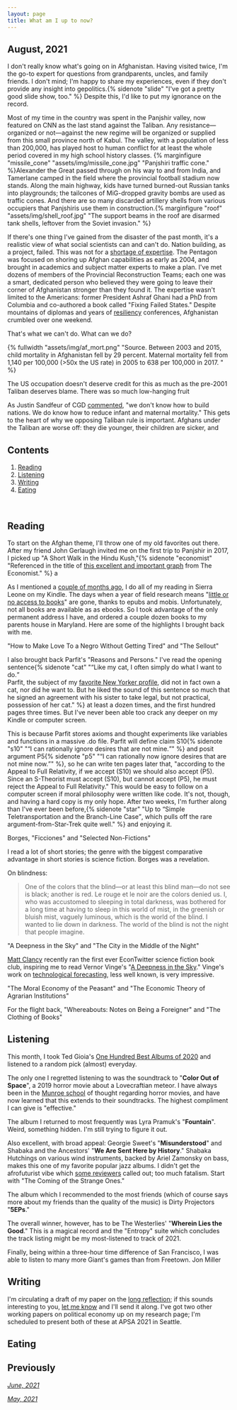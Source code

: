 ```yaml
---
layout: page
title: What am I up to now?
---
```



## August, 2021

I don't really know what's going on in Afghanistan. Having visited twice, I'm the go-to expert for questions from grandparents, uncles, and family friends. I don't mind; I'm happy to share my experiences, even if they don't provide any insight into gepolitics.{% sidenote "slide" "I've got a pretty good slide show, too." %} Despite this, I'd like to put my ignorance on the record. 

Most of my time in the country was spent in the Panjshir valley, now featured on CNN as the last stand against the Taliban. Any resistance—organized or not—against the new regime will be organized or supplied from this small province north of Kabul. The valley, with a population of less than 200,000, has played host to human conflict for  at least the whole period covered in my high school history classes. {% marginfigure "missile_cone" "assets/img/missile_cone.jpg" "Panjshiri traffic cone." %}Alexander the Great passed through on his way to and from India, and Tamerlane camped in the field where the provincial football stadium now stands. Along the main highway, kids have turned burned-out Russian tanks into playgrounds; the tailcones of MiG-dropped gravity bombs are used as traffic cones. And there are so many discarded artillery shells from various occupiers that Panjshiris use them in construction.{% marginfigure "roof" "assets/img/shell_roof.jpg" "The support beams in the roof are disarmed tank shells, leftover from the Soviet invasion." %}

If there's one thing I've gained from the disaster of the past month, it's a realistic view of what social scientists can and can't do. Nation building, as a project, failed. This was not for a [shortage of expertise](https://richardhanania.substack.com/p/tetlock-and-the-taliban). The Pentagon was focused on shoring up Afghan capabilities as early as 2004, and brought in academics and subject matter experts to make a plan. I've met dozens of members of the Provincial Reconstruction Teams; each one was a smart, dedicated person who believed they were going to leave their corner of Afghanistan stronger than they found it. The expertise wasn't limited to the Americans: former President Ashraf Ghani had a PhD from Columbia and co-authored a book called "Fixing Failed States." Despite mountains of diplomas and years of [resiliency](https://unama.unmissions.org/afghanistan-2020-conference-programme) conferences, Afghanistan crumbled over one weekend. 

That's what we can't do. What can we do? 

{% fullwidth "assets/img/af_mort.png" "Source. Between 2003 and 2015, child mortality in Afghanistan fell by 29 percent. Maternal mortality fell from 1,140 per 100,000 (>50x the US rate) in 2005 to 638 per 100,000 in 2017. " %}

The US occupation doesn't deserve credit for this as much as the pre-2001 Taliban deserves blame. There was so much low-hanging fruit 

As Justin Sandfeur of CGD [commented](https://twitter.com/JustinSandefur/status/1430925532477153290), "we don't know how to build nations. We do know how to reduce infant and maternal mortality." This gets to the heart of why we opposing Taliban rule is important. Afghans under the Taliban are worse off: they die younger, their children are sicker, and 

## Contents
1. [Reading](#books)
2. [Listening](#music)
3. [Writing](#writing)
4. [Eating](#food)

  <br>


## Reading <a name="books"></a>

To start on the Afghan theme, I'll throw one of my old favorites out there. After my friend John Gerlaugh invited me on the first trip to Panjshir in 2017, I picked up "A Short Walk in the Hindu Kush,"{% sidenote "economist" "Referenced in the title of [this excellent and important graph](https://www.economist.com/img/b/1000/495/90/sites/default/files/images/print-edition/20210821_FBC907.png) from The Economist." %} a 

As I mentioned a [couple of months ago](https://jablevine.com/older/june_2021), I do all of my reading in Sierra Leone on my Kindle. The days when a year of field research means "[little or no access to books](https://marginalrevolution.com/marginalrevolution/2008/07/which-books-to.html)"  are gone, thanks to epubs and mobis. Unfortunately, not all books are available as as ebooks. So I took advantage of the only permanent address I have, and ordered a couple dozen books to my parents house in Maryland. Here are some of the highlights I brought back with me. 

"How to Make Love To a Negro Without Getting Tired" and "The Sellout"

I also brought back Parfit's "Reasons and Persons." I've read the opening sentence{% sidenote "cat" "<q>Like my cat, I often simply do what I want to do.</q> <br> Parfit, the subject of my [favorite New Yorker profile](https://www.newyorker.com/magazine/2011/09/05/how-to-be-good), did not in fact own a cat, nor did he want to. But he liked the sound of this sentence so much that he signed an agreement with his sister to take legal, but not practical, possession of her cat." %} at least a dozen times, and the first hundred pages three times. But I've never been able too crack any deeper on my Kindle or computer screen. 

This is because Parfit stores axioms and thought experiments like variables and functions in a massive .do file. Parfit will define claim S10{% sidenote "s10" "<q>I can rationally ignore desires that are not mine.</q>" %} and posit argument P5{% sidenote "p5" "<q>I can rationally now ignore desires that are not mine now.</q>" %}, so he can write ten pages later that, "according to the Appeal to Full Relativity, if we accept (S10) we should also accept (P5). Since an S-Theorist must accept (S10), but cannot accept (P5), he must reject the Appeal to Full Relativity." This would be easy to follow on a computer screen if moral philosophy were written like code. It's not, though, and having a hard copy is my only hope. After two weeks, I'm further along than I've ever been before,{% sidenote "star" "Up to <q>Simple Teletransportation and the Branch-Line Case</q>, which pulls off the rare argument-from-Star-Trek quite well." %} and enjoying it.  

Borges, "Ficciones" and "Selected Non-Fictions"

I read a lot of short stories; the genre with the biggest comparative advantage in short stories is science fiction. Borges was a revelation. 

On blindness: 
> One of the colors that the blind—or at least this blind man—do not see is black; another is red. Le rouge et le noir are the colors denied us. I, who was accustomed to sleeping in total darkness, was bothered for a long time at having to sleep in this world of mist, in the greenish or bluish mist, vaguely luminous, which is the world of the blind. I wanted to lie down in darkness. The world of the blind is not the night that people imagine.



"A Deepness in the Sky" and "The City in the Middle of the Night"

[Matt Clancy](https://mattsclancy.substack.com/) recently ran the first ever EconTwitter science fiction book club, inspiring me to read Vernor Vinge's "[A Deepness in the Sky](https://smile.amazon.com/Deepness-Sky-Zones-Thought-Book-ebook/dp/B002H8ORKM)." Vinge's work on [technological forecasting](https://arbital.com/p/Vingean_uncertainty/), less well known, is very impressive. 

"The Moral Economy of the Peasant" and "The Economic Theory of Agrarian Institutions"

For the flight back, "Whereabouts: Notes on Being a Foreigner" and "The Clothing of Books" 

## Listening <a name="music"></a>

This month, I took Ted Gioia's [One Hundred Best Albums of 2020](http://tedgioia.com/bestalbumsof2020.html) and listened to a random pick (almost) everyday. 

The only one I regretted listening to was the soundtrack to "**Color Out of Space**", a 2019 horror movie about a Lovecraftian meteor. I have always been in the [Munroe school](https://xkcd.com/2056/) of thought regarding horror movies, and have now learned that this extends to their soundtracks. The highest compliment I can give is "effective."

The album I returned to most frequently was Lyra Pramuk's "**Fountain**". Weird, something hidden. I'm still trying to figure it out.

Also excellent, with broad appeal: Georgie Sweet's "**Misunderstood**" and Shabaka and the Ancestors' "**We Are Sent Here by History**." Shabaka Hutchings on various wind instruments, backed by Ariel Zamonsky on bass, makes this one of my favorite popular jazz albums. I didn't get the afrofuturist vibe which [some reviewers](https://pitchfork.com/reviews/albums/shabaka-and-the-ancestors-we-are-sent-here-by-history/) called out; too much fatalism. Start with "The Coming of the Strange Ones."

The album which I recommended to the most friends (which of course says more about my friends than the quality of the music) is Dirty Projectors "**5EPs**." 

The overall winner, however, has to be The Westerlies' "**Wherein Lies the Good**." This is a magical record and the "Entropy" suite which concludes the track listing might be my most-listened to track of 2021.

Finally, being within a three-hour time difference of San Francisco, I was able to listen to many more Giant's games than from Freetown. Jon Miller 



## Writing <a name="writing"></a>

I'm circulating a draft of my paper on the [long reflection](https://forum.effectivealtruism.org/posts/H2zno3ggRJaph9P6c/quotes-about-the-long-reflection); if this sounds interesting to you, [let me know](https://jablevine.com/hi) and I'll send it along. I've got two other working papers on political economy up on my research page; I'm scheduled to present both of these at APSA 2021 in Seattle.

## Eating <a name="food"></a>



## Previously

*[June, 2021](https://jablevine.com/older/june_2021)*

*[May, 2021](https://jablevine.com/older/may_2021)*
